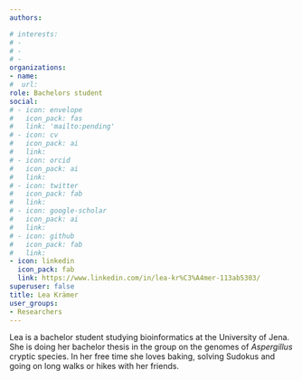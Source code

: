 ```yaml
---
authors:

# interests:
# - 
# - 
# - 
organizations:
- name:
#  url:
role: Bachelors student
social:
# - icon: envelope
#   icon_pack: fas
#   link: 'mailto:pending'
# - icon: cv
#   icon_pack: ai
#   link:
# - icon: orcid
#   icon_pack: ai
#   link:
# - icon: twitter
#   icon_pack: fab
#   link:
# - icon: google-scholar
#   icon_pack: ai
#   link:
# - icon: github
#   icon_pack: fab
#   link:
- icon: linkedin
  icon_pack: fab
  link: https://www.linkedin.com/in/lea-kr%C3%A4mer-113ab5303/
superuser: false
title: Lea Krämer
user_groups:
- Researchers
---
```


Lea is a bachelor student studying bioinformatics at the University of Jena. She is doing her bachelor thesis in the group on the genomes of *Aspergillus* cryptic species. In her free time she loves baking,
solving Sudokus and going on long walks or hikes with her friends.